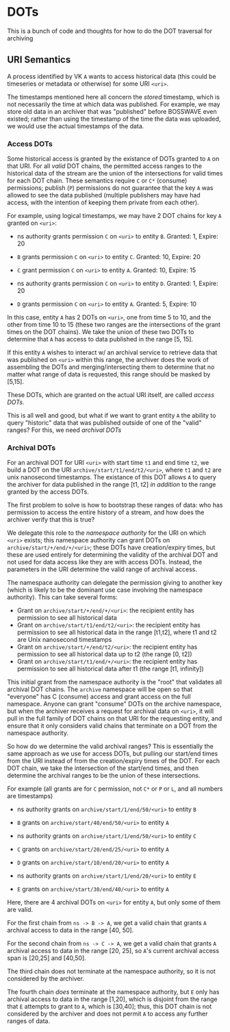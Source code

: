 # DOTs

This is a bunch of code and thoughts for how to do the DOT traversal for archiving

## URI Semantics

A process identified by VK `A` wants to access historical data (this could be timeseries or metadata or otherwise) for some URI `<uri>`.

The timestamps mentioned here all concern the *stored* timestamp, which is not necessarily the time at which data was published.
For example, we may store old data in an archiver that was "published" before BOSSWAVE even existed; rather than using the timestamp
of the time the data was uploaded, we would use the actual timestamps of the data.

### Access DOTs

Some historical access is granted by the existance of DOTs granted to `A` on that URI.
For all *valid* DOT chains, the permitted access ranges to the historical data of the stream
are the union of the intersections for valid times for each DOT chain.
These semantics require `C` or `C*` (consume) permissions; publish (`P`) permissions do not
guarantee that the key `A` was allowed to see the data published (multiple publishers may have
had access, with the intention of keeping them private from each other).

For example, using logical timestamps, we may have 2 DOT chains for key `A` granted on `<uri>`:

* ns authority grants permission `C` on `<uri>` to entity `B`. Granted: 1, Expire: 20
* `B` grants permission `C` on `<uri>` to entity `C`. Granted: 10, Expire: 20
* `C` grant permission `C` on `<uri>` to entity `A`. Granted: 10, Expire: 15

* ns authority grants permission `C` on `<uri>` to entity `D`. Granted: 1, Expire: 20
* `D` grants permission `C` on `<uri>` to entity `A`. Granted: 5, Expire: 10

In this case, entity `A` has 2 DOTs on `<uri>`, one from time 5 to 10, and the other from time
10 to 15 (these two ranges are the intersections of the grant times on the DOT chains). We
take the union of these two DOTs to determine that `A` has access to data published in the range
[5, 15].

If this entity `A` wishes to interact w/ an archival service to retrieve data that was published on
`<uri>` within this range, the archiver does the work of assembling the DOTs and merging/intersecting
them to determine that no matter what range of data is requested, this range should be masked by [5,15].

These DOTs, which are granted on the actual URI itself, are called *access DOTs*.

This is all well and good, but what if we want to grant entity `A` the ability to query "historic" data
that was published outside of one of the "valid" ranges? For this, we need *archival DOTs*

### Archival DOTs

For an archival DOT for URI `<uri>` with start time `t1` and end time `t2`, we build a DOT on the URI
`archive/start/t1/end/t2/<uri>`, where `t1` and `t2` are unix nanosecond timestamps. The existance of this DOT
allows `A` to query the archiver for data published in the range [t1, t2] *in addition* to the range
granted by the access DOTs.

The first problem to solve is how to bootstrap these ranges of data: who has permission to access the entire
history of a stream, and how does the archiver verify that this is true?

We delegate this role to the *namespace authority* for the URI on which `<uri>` exists; this namespace authority
can grant DOTs on `archive/start/+/end/+/<uri>`; these DOTs have creation/expiry times, but these are used entirely
for determining the validity of the archival DOT and not used for data access like they are with access DOTs. Instead,
the parameters in the URI determine the valid range of archival access.

The namespace authority can delegate the permission giving to another key (which is likely to be the dominant use case
involving the namespace authority). This can take several forms:

* Grant on `archive/start/+/end/+/<uri>`: the recipient entity has permission to see all historical data
* Grant on `archive/start/t1/end/t2/<uri>`: the recipient entity has permission to see all historical data in the range [t1,t2],
  where t1 and t2 are Unix nanosecond timestamps
* Grant on `archive/start/+/end/t2/<uri>`: the recipient entity has permission to see all historical data up to t2 (the range [0, t2])
* Grant on `archive/start/t1/end/+/<uri>`: the recipient entity has permission to see all historical data after t1 (the range [t1, infinity])

This initial grant from the namespace authority is the "root" that validates all archival DOT chains. The `archive` namespace will be open so that
"everyone" has C (consume) access and grant access on the full namespace. Anyone can grant "consume" DOTs on the archive namespace, but when the
archiver receives a request for archival data on `<uri>`, it will pull in the full family of DOT chains on that URI for the requesting entity,
and ensure that it only considers valid chains that terminate on a DOT from the namespace authority.

So how do we determine the valid archival ranges?  This is essentially the same approach as we use for access DOTs, but pulling our start/end times
from the URI instead of from the creation/expiry times of the DOT. For each DOT chain, we take the intersection of the start/end times, and then
determine the archival ranges to be the union of these intersections.

For example (all grants are for `C` permission, not `C*` or `P` or `L`, and all numbers are timestamps)

* ns authority grants on `archive/start/1/end/50/<uri>` to entity `B`
* `B` grants on `archive/start/40/end/50/<uri>` to entity `A`

* ns authority grants on `archive/start/1/end/50/<uri>` to entity `C`
* `C` grants on `archive/start/20/end/25/<uri>` to entity `A`

* `D` grants on `archive/start/10/end/20/<uri>` to entity `A`

* ns authority grants on `archive/start/1/end/20/<uri>` to entity `E`
* `E` grants on `archive/start/30/end/40/<uri>` to entity `A`

Here, there are 4 archival DOTs on `<uri>` for entity `A`, but only some of them are valid.

For the first chain from `ns -> B -> A`, we get a valid chain that grants `A` archival access to data in the range [40, 50].

For the second chain from `ns -> C -> A`, we get a valid chain that grants `A` archival access to data in the range [20, 25], so
`A`'s current archival access span is [20,25] and [40,50].

The third chain does not terminate at the namespace authority, so it is not considered by the archiver.

The fourth chain *does* terminate at the namespace authority, but `E` only has archival access to data in the range [1,20], which is disjoint
from the range that `E` attempts to grant to `A`, which is [30,40]; thus, this DOT chain is not considered by the archiver and does not
permit `A` to access any further ranges of data.
